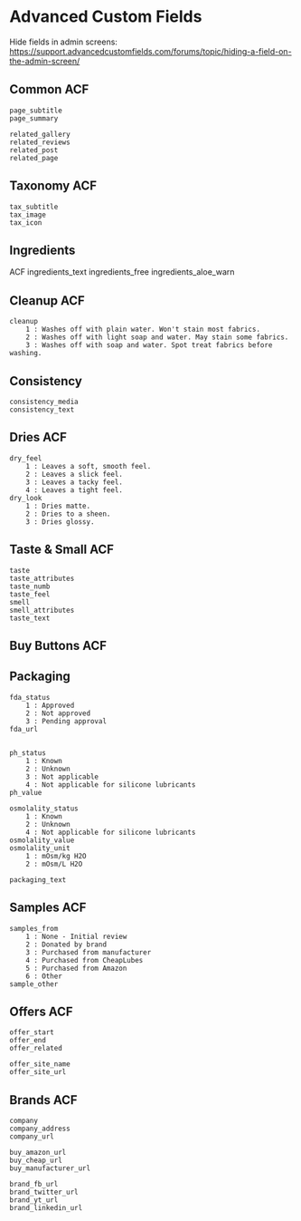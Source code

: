 # Advanced Custom Fields

Hide fields in admin screens:
https://support.advancedcustomfields.com/forums/topic/hiding-a-field-on-the-admin-screen/

## Common ACF

    page_subtitle
    page_summary 

    related_gallery
    related_reviews
    related_post
    related_page

## Taxonomy ACF

    tax_subtitle
    tax_image
    tax_icon


## Ingredients 

ACF
    ingredients_text
    ingredients_free
    ingredients_aloe_warn

## Cleanup ACF

    cleanup
        1 : Washes off with plain water. Won't stain most fabrics.
        2 : Washes off with light soap and water. May stain some fabrics.
        3 : Washes off with soap and water. Spot treat fabrics before washing.

## Consistency


    consistency_media
    consistency_text

 ## Dries ACF               

    dry_feel    
        1 : Leaves a soft, smooth feel.
        2 : Leaves a slick feel.
        3 : Leaves a tacky feel.
        4 : Leaves a tight feel.      
    dry_look    
        1 : Dries matte.
        2 : Dries to a sheen.
        3 : Dries glossy.              


## Taste & Small ACF

    taste
    taste_attributes
    taste_numb
    taste_feel
    smell
    smell_attributes
    taste_text


## Buy Buttons ACF






## Packaging

    fda_status
        1 : Approved
        2 : Not approved
        3 : Pending approval
    fda_url


    ph_status
        1 : Known
        2 : Unknown
        3 : Not applicable
        4 : Not applicable for silicone lubricants
    ph_value

    osmolality_status
        1 : Known
        2 : Unknown
        4 : Not applicable for silicone lubricants
    osmolality_value   
    osmolality_unit
        1 : mOsm/kg H2O
        2 : mOsm/L H2O

    packaging_text



## Samples ACF

    samples_from
        1 : None - Initial review
        2 : Donated by brand
        3 : Purchased from manufacturer
        4 : Purchased from CheapLubes
        5 : Purchased from Amazon
        6 : Other 
    sample_other


## Offers ACF

    offer_start
    offer_end
    offer_related

    offer_site_name
    offer_site_url



## Brands ACF
    company
    company_address
    company_url

    buy_amazon_url
    buy_cheap_url
    buy_manufacturer_url

    brand_fb_url
    brand_twitter_url
    brand_yt_url
    brand_linkedin_url